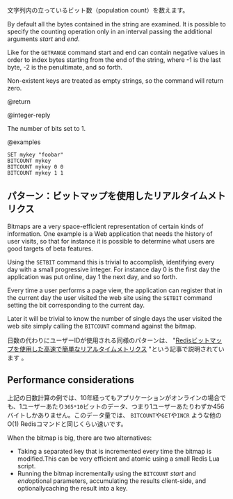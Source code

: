 文字列内の立っているビット数（population count）を数えます。

By default all the bytes contained in the string are examined.
It is possible to specify the counting operation only in an interval passing the
additional arguments *start* and *end*.

Like for the `GETRANGE` command start and end can contain negative values in
order to index bytes starting from the end of the string, where -1 is the last
byte, -2 is the penultimate, and so forth.

Non-existent keys are treated as empty strings, so the command will return zero.

@return

@integer-reply

The number of bits set to 1.

@examples

```cli
SET mykey "foobar"
BITCOUNT mykey
BITCOUNT mykey 0 0
BITCOUNT mykey 1 1
```

## パターン：ビットマップを使用したリアルタイムメトリクス

Bitmaps are a very space-efficient representation of certain kinds of
information.
One example is a Web application that needs the history of user visits, so that
for instance it is possible to determine what users are good targets of beta
features.

Using the `SETBIT` command this is trivial to accomplish, identifying every day
with a small progressive integer.
For instance day 0 is the first day the application was put online, day 1 the
next day, and so forth.

Every time a user performs a page view, the application can register that in
the current day the user visited the web site using the `SETBIT` command setting
the bit corresponding to the current day.

Later it will be trivial to know the number of single days the user visited the
web site simply calling the `BITCOUNT` command against the bitmap.

日数の代わりにユーザーIDが使用される同様のパターンは、 "[Redisビットマップを使用した高速で簡単なリアルタイムメトリクス](http://blog.getspool.com/2011/11/29/fast-easy-realtime-metrics-using-redis-bitmaps) "という記事で説明されています 。

## Performance considerations

上記の日数計算の例では、10年経ってもアプリケーションがオンラインの場合でも、1ユーザーあたり`365*10`ビットのデータ、つまり1ユーザーあたりわずか456バイトしかありません。このデータ量では、 `BITCOUNT`や`GET`や`INCR` ような他の O(1) Redisコマンドと同じくらい速いです。

When the bitmap is big, there are two alternatives:

- Taking a separated key that is incremented every time the bitmap is modified.This can be very efficient and atomic using a small Redis Lua script.
- Running the bitmap incrementally using the `BITCOUNT` *start* and *end*optional parameters, accumulating the results client-side, and optionallycaching the result into a key.
